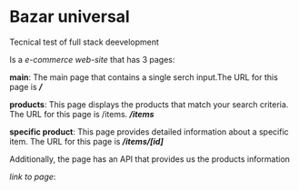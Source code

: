 # Bazar universal

Tecnical test of full stack deevelopment

Is a *e-commerce web-site* that has 3 pages:

**main**: The main page that contains a single serch input.The URL for this page is ***/***

**products**: This page displays the products that match your search criteria. The URL for this page is /items. ***/items***

**specific product**: This page provides detailed information about a specific item. The URL for this page is ***/items/[id]***

Additionally, the page has an API that provides us the products information

*link to page*: 

